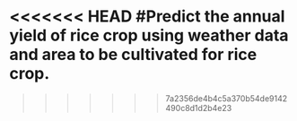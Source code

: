 <<<<<<< HEAD
#Predict the annual yield of rice crop using weather data and area to be cultivated for rice crop.
=======

>>>>>>> 7a2356de4b4c5a370b54de9142490c8d1d2b4e23
